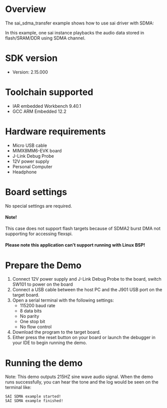 Overview
========
The sai_sdma_transfer example shows how to use sai driver with SDMA:

In this example, one sai instance playbacks the audio data stored in flash/SRAM/DDR using SDMA channel.

SDK version
===========
- Version: 2.15.000

Toolchain supported
===================
- IAR embedded Workbench  9.40.1
- GCC ARM Embedded  12.2

Hardware requirements
=====================
- Micro USB cable
- MIMX8MM6-EVK  board
- J-Link Debug Probe
- 12V power supply
- Personal Computer
- Headphone

Board settings
==============
No special settings are required.

#### Note! ####
This case does not support flash targets because of SDMA2 burst DMA not supporting for accessing flexspi.

#### Please note this application can't support running with Linux BSP! ####

Prepare the Demo
================
1.  Connect 12V power supply and J-Link Debug Probe to the board, switch SW101 to power on the board
2.  Connect a USB cable between the host PC and the J901 USB port on the target board.
3.  Open a serial terminal with the following settings:
    - 115200 baud rate
    - 8 data bits
    - No parity
    - One stop bit
    - No flow control
4.  Download the program to the target board.
5.  Either press the reset button on your board or launch the debugger in your IDE to begin running the demo.

Running the demo
================
Note: This demo outputs 215HZ sine wave audio signal.
When the demo runs successfully, you can hear the tone and the log would be seen on the terminal like:

~~~~~~~~~~~~~~~~~~~
SAI SDMA example started!
SAI SDMA example finished!
 ~~~~~~~~~~~~~~~~~~~


